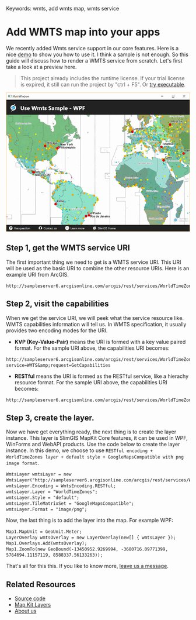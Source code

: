 Keywords: wmts, add wmts map, wmts service

# Add WMTS map into your apps

We recently added Wmts service support in our core features. Here is a nice [demo](https://github.com/SlimGIS/UseWmts-WPF) to show you how to use it. I think a sample is not enough. So this guide will discuss how to render a WMTS service from scratch. Let's first take a look at a preview here.

> This project already includes the runtime license. If your trial license is expired, it still can run the project by "ctrl + F5". Or [try executable](https://github.com/SlimGIS/UseWmts-WPF/releases). 

![wmts-wpf-preview](https://github.com/SlimGIS/UseWmts-WPF/blob/master/Screenshot.png?raw=true)

## Step 1, get the WMTS service URI
The first important thing we need to get is a WMTS service URI. This URI will be used as the basic URI to combine the other resource URIs. Here is an example URI from ArcGIS.
```
http://sampleserver6.arcgisonline.com/arcgis/rest/services/WorldTimeZones/MapServer/WMTS
```

## Step 2, visit the capabilities
When we get the service URI, we will peek what the service resource like. WMTS capabilities information will tell us. In WMTS specification, it usually provides two encoding modes for the URI.

- __KVP (Key-Value-Pair)__ means the URI is formed with a key value paired format. For the sample URI above, the capabilities URI becomes:

```
http://sampleserver6.arcgisonline.com/arcgis/rest/services/WorldTimeZones/MapServer/WMTS?service=WMTS&amp;request=GetCapabilities
```

- __RESTful__ means the URI is formed as the RESTful service, like a hierachy resource format. For the sample URI above, the capabilities URI becomes:
```
http://sampleserver6.arcgisonline.com/arcgis/rest/services/WorldTimeZones/MapServer/WMTS/1.0.0/WMTSCapabilities.xml
```

## __Step 3, create the layer__. 
Now we have get everything ready, the next thing is to create the layer instance. This layer is SlimGIS MapKit Core features, it can be used in WPF, WinForms and WebAPI products. Use the code below to create the layer instance. In this demo, we choose to use `RESTful encoding + WorldTimeZones layer + default style + GoogleMapsCompatible with png image format`.

```
WmtsLayer wmtsLayer = new WmtsLayer("http://sampleserver6.arcgisonline.com/arcgis/rest/services/WorldTimeZones/MapServer/WMTS");
wmtsLayer.Encoding = WmtsEncoding.RESTful;
wmtsLayer.Layer = "WorldTimeZones";
wmtsLayer.Style = "default";
wmtsLayer.TileMatrixSet = "GoogleMapsCompatible";
wmtsLayer.Format = "image/png";
```

Now, the last thing is to add the layer into the map. For example WPF:

```
Map1.MapUnit = GeoUnit.Meter;
LayerOverlay wmtsOverlay = new LayerOverlay(new[] { wmtsLayer });
Map1.Overlays.Add(wmtsOverlay);
Map1.ZoomTo(new GeoBound(-13450952.9269994, -3680716.09771399, 5764694.11157119, 8588337.56133263));
```

That's all for this this. If you like to know more, [leave us a message](mailto:support@slimgis.com).

## Related Resources
- [Source code](https://github.com/SlimGIS/UseWmts-WPF)
- [Map Kit Layers](https://slimgis.com/documents/layers)
- [About us](https://slimgis.com)
